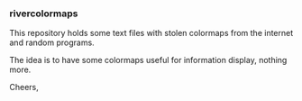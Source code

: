 ### rivercolormaps

This repository holds some text files with stolen colormaps from the internet and random programs. 

The idea is to have some colormaps useful for information display, nothing more. 

Cheers,
